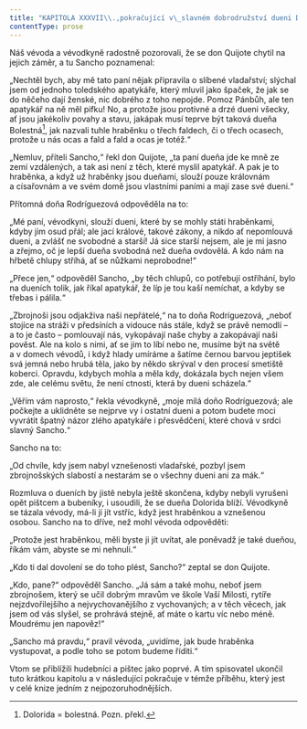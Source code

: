 ```yaml
---
title: "KAPITOLA XXXVII\\.,pokračující v\_slavném dobrodružství dueni Doloridy\\."
contentType: prose
---
```


<section>

Náš vévoda a vévodkyně radostně pozorovali, že se don Quijote chytil na jejich záměr, a tu Sancho poznamenal:

„Nechtěl bych, aby mě tato paní nějak připravila o slíbené vladařství; slýchal jsem od jednoho toledského apatykáře, který mluvil jako špaček, že jak se do něčeho dají ženské, nic dobrého z toho nepojde. Pomoz Pánbůh, ale ten apatykář na ně měl pifku! No, a protože jsou protivné a drzé dueni všecky, ať jsou jakékoliv povahy a stavu, jakápak musí teprve být taková dueňa Bolestná[^4], jak nazvali tuhle hraběnku o třech faldech, či o třech ocasech, protože u nás ocas a fald a fald a ocas je totéž.“

„Nemluv, příteli Sancho,“ řekl don Quijote, „ta paní dueňa jde ke mně ze zemí vzdálených, a tak asi není z těch, které myslil apatykář. A pak je to hraběnka, a když už hraběnky jsou dueňami, slouží pouze královnám a císařovnám a ve svém domě jsou vlastními paními a mají zase své dueni.“

Přítomná doňa Rodríguezová odpověděla na to:

„Mé paní, vévodkyni, slouží dueni, které by se mohly státi hraběnkami, kdyby jim osud přál; ale jací králové, takové zákony, a nikdo ať nepomlouvá dueni, a zvlášť ne svobodné a starší! Já sice starší nejsem, ale je mi jasno a zřejmo, oč je lepší dueňa svobodná než dueňa ovdovělá. A kdo nám na hřbetě chlupy stříhá, ať se nůžkami neprobodne!“

„Přece jen,“ odpověděl Sancho, „by těch chlupů, co potřebují ostříhání, bylo na dueních tolik, jak říkal apatykář, že líp je tou kaší nemíchat, a kdyby se třebas i pálila.“

„Zbrojnoši jsou odjakživa naši nepřátelé,“ na to doňa Rodríguezová, „neboť stojíce na stráži v předsíních a vidouce nás stále, když se právě nemodlí – a to je často – pomlouvají nás, vykopávají naše chyby a zakopávají naši pověst. Ale na kolo s nimi, ať se jim to líbí nebo ne, musíme být na světě a v domech vévodů, i když hlady umíráme a šatíme černou barvou jeptišek svá jemná nebo hrubá těla, jako by někdo skrýval v den procesí smetiště koberci. Opravdu, kdybych mohla a měla kdy, dokázala bych nejen všem zde, ale celému světu, že není ctnosti, která by dueni scházela.“

„Věřím vám naprosto,“ řekla vévodkyně, „moje milá doňo Rodríguezová; ale počkejte a uklidněte se nejprve vy i ostatní dueni a potom budete moci vyvrátit špatný názor zlého apatykáře i přesvědčení, které chová v srdci slavný Sancho.“

Sancho na to:

„Od chvíle, kdy jsem nabyl vznešenosti vladařské, pozbyl jsem zbrojnošských slabostí a nestarám se o všechny dueni ani za mák.“

Rozmluva o dueních by jistě nebyla ještě skončena, kdyby nebyli vyrušeni opět pištcem a bubeníky, i usoudili, že se dueňa Dolorida blíží. Vévodkyně se tázala vévody, má-li jí jít vstříc, když jest hraběnkou a vznešenou osobou. Sancho na to dříve, než mohl vévoda odpověděti:

„Protože jest hraběnkou, měli byste ji jít uvítat, ale poněvadž je také dueňou, říkám vám, abyste se mi nehnuli.“

„Kdo ti dal dovolení se do toho plést, Sancho?“ zeptal se don Quijote.

„Kdo, pane?“ odpověděl Sancho. „Já sám a také mohu, neboť jsem zbrojnošem, který se učil dobrým mravům ve škole Vaší Milosti, rytíře nejzdvořilejšího a nejvychovanějšího z vychovaných; a v těch věcech, jak jsem od vás slyšel, se prohrává stejně, ať máte o kartu víc nebo méně. Moudrému jen napověz!“

„Sancho má pravdu,“ pravil vévoda, „uvidíme, jak bude hraběnka vystupovat, a podle toho se potom budeme říditi.“

Vtom se přiblížili hudebníci a pištec jako poprvé. A tím spisovatel ukončil tuto krátkou kapitolu a v následující pokračuje v témže příběhu, který jest v celé knize jedním z nejpozoruhodnějších.

[^4]: Dolorida = bolestná. Pozn. překl.

</section>
